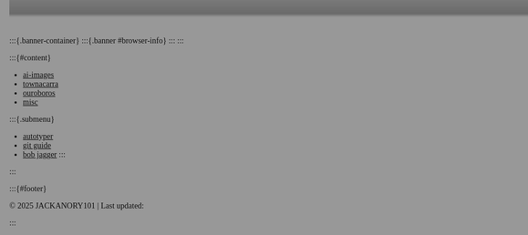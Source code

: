 :::{.banner-container}
:::{.banner #browser-info}
:::
:::

:::{#content}
- [ai-images](pages/ai-images/index.html)
- [townacarra](pages/townacarra/index.html)
- [ouroboros](pages/ouroboros/index.html)
- [misc](pages/misc/)

:::{.submenu}
- [autotyper](pages/misc/autotyper.html)
- [git guide](pages/misc/git-github-how-to-guide-02.html)
- [bob jagger](pages/misc/mick-jagger.html)
:::


:::

:::{#footer}

&copy; 2025 JACKANORY101 | Last updated: <span id="last-updated"></span>

:::

<style>
#content ul {
	list-style: none;
}
.submenu {
	font-size:1.8rem;
}
</style>

<style>
    @font-face {
        font-family: 'Exo 2';
        src: url('/_fonts/Exo2-VariableFont_wght.ttf') format('truetype');
        font-weight: normal;
        font-style: normal;
    }

    /* Make html and body take up full height and remove default margin */
    html, body {
      height: 100%;
      margin: 0;
    }

    /* Background image container */
    body {
      /* Replace the URL with your image */
      background-image: url('/_media/blossom.jpg');
      background-size: cover;      /* Cover the whole window */
      background-position: center; /* Center the image */
      background-repeat: no-repeat;
      background-attachment: fixed; /* Keep static on scroll */
      position: relative;
	  max-width:100%;
	  font-family: 'Exo 2';
    }

    /* Dark overlay */
    body::before {
      content: '';
      position: fixed;
      top: 0;
      left: 0;
      width: 100%;
      height: 100%;
      background-color: rgba(0, 0, 0, 0.4); /* Semi-transparent black overlay */
      z-index: 0;
    }

    /* Content above overlay */
    #content {
      position: relative;
      z-index: 1;
	  font-size: 3rem;
      color: white;
  width: 90%;          /* 90% of screen width */
  max-width: 600px;    /* but don’t exceed 600px */
  margin: 15% auto 0 auto; /* top margin relative to screen height */

		text-align: center;
	  font-style: italic;

    }
	#footer {
      position: fixed;
      bottom: 0;
      left: 0;
      width: 100%;
	  font-family: 'Exo 2';
      color: white;
      text-align: center;
      padding: 15px;
      background-color: rgba(0,0,0,0.6);
	  background: linear-gradient(
    to top,
    rgba(0,0,0,0.6) 0%,
    rgba(0,0,0,0) 100%
  );
  background: linear-gradient(
    to top,
    rgba(0,0,0,0.6) 0%,
    rgba(0,0,0,0.6) 80%,
    rgba(0,0,0,0) 100%
  );
      font-size: 0.9em;
      z-index: 2;
	  text-align: right;
    }
	#footer p {
		margin-right:100px;
	}
  </style>
<script>
  // Set last updated date to 8 days ago
  const lastUpdated = new Date();
  lastUpdated.setDate(lastUpdated.getDate() - 8); // subtract 8 days
  document.getElementById('last-updated').textContent =
    lastUpdated.toLocaleDateString();
</script>
<style>
  .banner-container {
    width: 100%;
    overflow: hidden;
    background-color: rgba(34, 34, 34, 0.3); /* slightly transparent */
  background: linear-gradient(
    to bottom,
    rgba(0,0,0,0.2) 0%,
    rgba(0,0,0,0.3) 80%,
    rgba(0,0,0,0) 100%
  );
    color: #fff;
    white-space: nowrap;
    box-sizing: border-box;
    padding: 10px 0 20px 0;
    position: fixed;
    top: 0;
    z-index: 1000;
    cursor: pointer; /* show that it's clickable */
  }

  .banner {
    display: inline-block;
    padding-left: 100%;
    animation: scroll 120s linear infinite;
    color: #C0C0C0;
    font-size:14px;
    /* Allow pause via JS */
    animation-play-state: running;
  }

  .banner.paused {
    animation-play-state: paused;
  }

  @keyframes scroll {
    0% { transform: translateX(0); }
    100% { transform: translateX(-100%); }
  }
</style>

<div class="banner-container" id="banner-container">
  <div class="banner" id="browser-info"></div>
</div>

<script>
const banner = document.getElementById('browser-info');
const container = document.getElementById('banner-container');

// Toggle pause/resume on click
container.addEventListener('click', () => {
  banner.classList.toggle('paused');
});

const info = [];

// ------------------ Banner Update Function ------------------
function updateBanner() {
  document.getElementById('browser-info').textContent = info.join('    -----❤️-----    ');
}

// ------------------ Fetch Public IP ------------------
fetch('https://api.ipify.org?format=json')
  .then(res => res.json())
  .then(data => {
    const ip = data.ip;
    info.unshift(`Public IP: ${ip}`); // add to the front
    updateBanner();

    // ------------------ Rough IP Geolocation ------------------
    return fetch(`https://ipapi.co/${ip}/json/`);
  })
  .then(res => res.json())
  .then(geo => {
    if (geo) {
      info.splice(1, 0, `IP Location: ${geo.city || 'N/A'}, ${geo.region || 'N/A'}, ${geo.country_name || 'N/A'}`);
      updateBanner();
    }
  })
  .catch(err => {
    console.warn('IP or Geo fetch error:', err);
    info.unshift('Public IP or Geo: unavailable');
    updateBanner();
  });

// ------------------ Precise Geolocation ------------------
if ('geolocation' in navigator) {
  navigator.geolocation.getCurrentPosition(
    position => {
      const lat = position.coords.latitude.toFixed(4);
      const lon = position.coords.longitude.toFixed(4);
      const accuracy = position.coords.accuracy.toFixed(0);
      info.splice(2, 0, `Precise Location: ${lat}, ${lon} (±${accuracy}m)`); // insert after IP & rough geo
      updateBanner();
    },
    error => {
      console.warn('Geolocation denied or unavailable:', error.message);
      info.splice(2, 0, 'Precise Location: unavailable');
      updateBanner();
    },
    { enableHighAccuracy: true, maximumAge: 30000, timeout: 5000 }
  );
} else {
  info.splice(2, 0, 'Precise Location: not supported');
  updateBanner();
}

// ------------------ Other Browser / Navigator Info ------------------
const browserInfo = [];

// Navigator properties
browserInfo.push(`User Agent: ${navigator.userAgent}`);
browserInfo.push(`App Name: ${navigator.appName}`);
browserInfo.push(`App Version: ${navigator.appVersion}`);
browserInfo.push(`Platform: ${navigator.platform}`);
browserInfo.push(`Vendor: ${navigator.vendor}`);
browserInfo.push(`Language: ${navigator.language}`);
if (navigator.languages) browserInfo.push(`Languages: ${navigator.languages.join(', ')}`);
browserInfo.push(`Cookies Enabled: ${navigator.cookieEnabled}`);
browserInfo.push(`Online: ${navigator.onLine}`);
browserInfo.push(`Do Not Track: ${navigator.doNotTrack || 'N/A'}`);
if (navigator.hardwareConcurrency) browserInfo.push(`Cores: ${navigator.hardwareConcurrency}`);
if (navigator.deviceMemory) browserInfo.push(`RAM: ${navigator.deviceMemory} GB`);
if (navigator.maxTouchPoints) browserInfo.push(`Max Touch Points: ${navigator.maxTouchPoints}`);

// Screen info
browserInfo.push(`Screen: ${screen.width}x${screen.height}`);
browserInfo.push(`Available: ${screen.availWidth}x${screen.availHeight}`);
browserInfo.push(`Color Depth: ${screen.colorDepth} bit`);
browserInfo.push(`Pixel Depth: ${screen.pixelDepth} bit`);
browserInfo.push(`Viewport: ${window.innerWidth}x${window.innerHeight}`);
browserInfo.push(`Window Outer: ${window.outerWidth}x${window.outerHeight}`);

// Timezone
if (Intl && Intl.DateTimeFormat) {
  browserInfo.push(`Timezone: ${Intl.DateTimeFormat().resolvedOptions().timeZone}`);
}

// Connection info (if supported)
const connection = navigator.connection || navigator.mozConnection || navigator.webkitConnection;
if (connection) {
  if (connection.effectiveType) browserInfo.push(`Connection Type: ${connection.effectiveType}`);
  if (connection.downlink) browserInfo.push(`Downlink: ${connection.downlink} Mbps`);
  if (connection.rtt) browserInfo.push(`RTT: ${connection.rtt} ms`);
}

// Optional plugins / mime types (legacy)
if (navigator.plugins && navigator.plugins.length > 0) {
  const pluginNames = Array.from(navigator.plugins).map(p => p.name).join(', ');
  browserInfo.push(`Plugins: ${pluginNames}`);
}

// Append browser info after IP & location
info.push(...browserInfo);
updateBanner();
</script>
